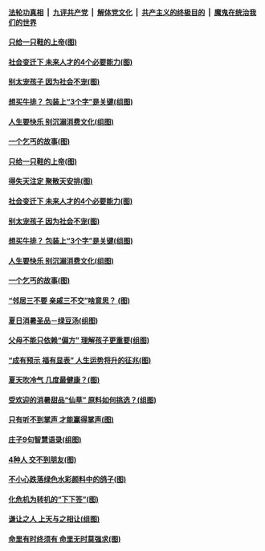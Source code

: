 

####  [法轮功真相](../../../../basic/blob/master/README.md?t=07301431) &nbsp;|&nbsp; [九评共产党](../../../../9ping.md/blob/master/README.md?t=07301431) &nbsp;|&nbsp; [解体党文化](../../../../jtdwh.md/blob/master/README.md?t=07301431)  &nbsp;|&nbsp; [共产主义的终极目的](../../../../gczydzjmd.md/blob/master/README.md?t=07301431) &nbsp;|&nbsp; [魔鬼在统治我们的世界](../../../../mgztzwmdsj.md/blob/master/README.md?t=07301431) 

#### [只给一只鞋的上帝(图)](../pages/p8/941178.md?t=07301431) 

#### [社会变迁下 未来人才的4个必要能力(图)](../pages/p8/941222.md?t=07301431) 

#### [别太宠孩子 因为社会不宠(图)](../pages/p8/941205.md?t=07301431) 

#### [想买牛排？ 包装上“3个字”是关键(组图)](../pages/p8/941165.md?t=07301431) 

#### [人生要快乐 别沉溺消费文化(组图)](../pages/p8/941063.md?t=07301431) 

#### [一个乞丐的故事(图)](../pages/p8/913127.md?t=07301431) 

#### [只给一只鞋的上帝(图)](../pages/p8/941178.md?t=07301431) 

#### [得失天注定 聚散天安排(图)](../pages/p8/941237.md?t=07301431) 

#### [社会变迁下 未来人才的4个必要能力(图)](../pages/p8/941222.md?t=07301431) 

#### [别太宠孩子 因为社会不宠(图)](../pages/p8/941205.md?t=07301431) 

#### [想买牛排？ 包装上“3个字”是关键(组图)](../pages/p8/941165.md?t=07301431) 

#### [人生要快乐 别沉溺消费文化(组图)](../pages/p8/941063.md?t=07301431) 

#### [一个乞丐的故事(图)](../pages/p8/913127.md?t=07301431) 

#### [“邻居三不要 亲戚三不交”啥意思？&nbsp;(图)](../pages/p8/940814.md?t=07301431) 

#### [夏日消暑圣品－绿豆汤(组图)](../pages/p8/940796.md?t=07301431) 

#### [父母不能只依赖“偏方” 理解孩子更重要(组图)](../pages/p8/941035.md?t=07301431) 

#### [“成有预示 福有显表” 人生运势将升的征兆(图)](../pages/p8/941025.md?t=07301431) 

#### [夏天吹冷气 几度最健康？(图)](../pages/p8/940956.md?t=07301431) 

#### [受欢迎的消暑甜品“仙草” 原料如何挑选？(组图)](../pages/p8/940850.md?t=07301431) 

#### [只有听不到掌声 才能赢得掌声(图)](../pages/p8/940636.md?t=07301431) 

#### [庄子9句智慧语录(组图)](../pages/p8/940644.md?t=07301431) 

#### [4种人 交不到朋友(图)](../pages/p8/940609.md?t=07301431) 

#### [不小心跌落绿色水彩颜料中的鸽子(图)](../pages/p8/940733.md?t=07301431) 

#### [化危机为转机的“下下签”(图)](../pages/p8/940628.md?t=07301431) 

#### [谦让之人 上天与之相让(组图)](../pages/p8/938029.md?t=07301431) 

#### [命里有时终须有 命里无时莫强求(图)](../pages/p8/940454.md?t=07301431) 

